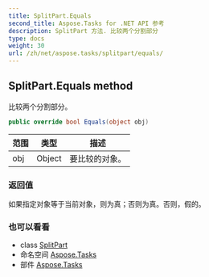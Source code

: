 ```yaml
---
title: SplitPart.Equals
second_title: Aspose.Tasks for .NET API 参考
description: SplitPart 方法. 比较两个分割部分
type: docs
weight: 30
url: /zh/net/aspose.tasks/splitpart/equals/
---
```

## SplitPart.Equals method

比较两个分割部分。

```csharp
public override bool Equals(object obj)
```

| 范围 | 类型 | 描述 |
| --- | --- | --- |
| obj | Object | 要比较的对象。 |

### 返回值

如果指定对象等于当前对象，则为真；否则为真。否则，假的。

### 也可以看看

* class [SplitPart](../)
* 命名空间 [Aspose.Tasks](../../splitpart/)
* 部件 [Aspose.Tasks](../../../)


